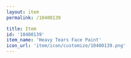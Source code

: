 ```yaml
---
layout: item
permalink: /10400139

title: Item
id: '10400139'
item_name: 'Heavy Tears Face Paint'
icon_url: 'item/icon/customize/10400139.png'
---
```

